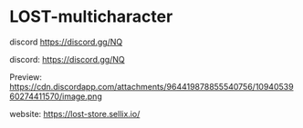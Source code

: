 # LOST-multicharacter
discord  https://discord.gg/NQ

discord:  https://discord.gg/NQ

Preview: https://cdn.discordapp.com/attachments/964419878855540756/1094053960274411570/image.png

website: https://lost-store.sellix.io/
